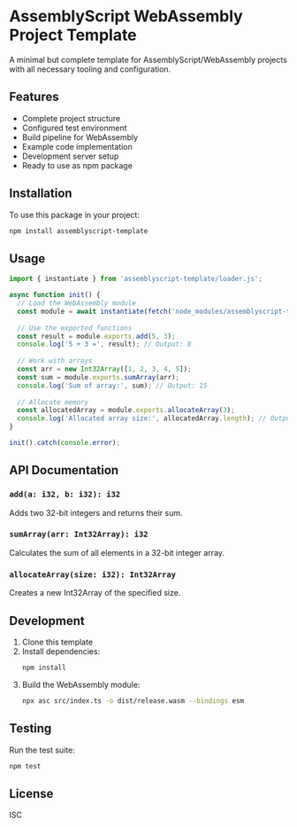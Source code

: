 # AssemblyScript WebAssembly Project Template

A minimal but complete template for AssemblyScript/WebAssembly projects with all necessary tooling and configuration.

## Features

- Complete project structure
- Configured test environment
- Build pipeline for WebAssembly
- Example code implementation
- Development server setup
- Ready to use as npm package

## Installation

To use this package in your project:

```bash
npm install assemblyscript-template
```

## Usage

```javascript
import { instantiate } from 'assemblyscript-template/loader.js';

async function init() {
  // Load the WebAssembly module
  const module = await instantiate(fetch('node_modules/assemblyscript-template/dist/release.wasm'));
  
  // Use the exported functions
  const result = module.exports.add(5, 3);
  console.log('5 + 3 =', result); // Output: 8
  
  // Work with arrays
  const arr = new Int32Array([1, 2, 3, 4, 5]);
  const sum = module.exports.sumArray(arr);
  console.log('Sum of array:', sum); // Output: 15
  
  // Allocate memory
  const allocatedArray = module.exports.allocateArray(3);
  console.log('Allocated array size:', allocatedArray.length); // Output: 3
}

init().catch(console.error);
```

## API Documentation

### `add(a: i32, b: i32): i32`
Adds two 32-bit integers and returns their sum.

### `sumArray(arr: Int32Array): i32`
Calculates the sum of all elements in a 32-bit integer array.

### `allocateArray(size: i32): Int32Array`
Creates a new Int32Array of the specified size.

## Development

1. Clone this template
2. Install dependencies:
   ```bash
   npm install
   ```
3. Build the WebAssembly module:
   ```bash
   npx asc src/index.ts -o dist/release.wasm --bindings esm
   ```

## Testing

Run the test suite:
```bash
npm test
```

## License

ISC
